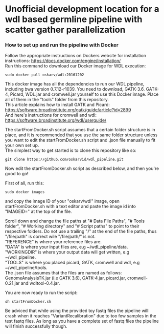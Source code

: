 # Unofficial development location for a wdl based germline pipeline with scatter gather parallelization

### How to set up and run the pipeline with Docker  
Follow the appropriate instructions on Dockers website for installation instructions: https://docs.docker.com/engine/installation/  
Run this command to download our Docker image for WDL execution:  
```
sudo docker pull oskarv/wdl:20161202
```
This docker image has all the dependencies to run our WDL pipeline, including bwa version 0.7.12-r1039. You need to download, GATK-3.6. GATK-4, Picard, WDL.jar and cromwell.jar yourself to use this Docker image. Place all of them in the "tools" folder from this repository.  
This article explains how to install GATK and Picard: https://software.broadinstitute.org/gatk/guide/article?id=2899  
And here's instructions for cromwell and wdl: https://software.broadinstitute.org/wdl/userguide/  

The startFromDocker.sh script assumes that a certain folder structure is in place, and it is recommended that you use the same folder structure unless you want to edit the startFromDocker.sh script and .json file manually to fit your own set up.  
The simplest way to get started is to clone this repository like so:
```
git clone https://github.com/oskarvid/wdl_pipeline.git
```
Now edit the startFromDocker.sh script as described below, and then you're good to go!  

First of all, run this:  
```
sudo docker images
```
and copy the image ID of your "oskarv/wdl" image, open startFromDocker.sh with a text editor and paste the image id into "IMAGEID=" at the top of the file.  

Scroll down and change the file paths at "# Data File Paths", "# Tools folder", "# Working directory" and "# Script paths" to point to their respective folders. Do not use a trailing "/" at the end of the file paths, thus "/file/path" is correct wile "/file/path/" is not.  
"REFERENCE" is where your reference files are.  
"DATA" is where your input files are, e.g ~/wdl_pipeline/data.  
"WORKINGDIR" is where your output data will get written, e.g ~/wdl_pipeline.  
"TOOLS" is where you placed picard, GATK, cromwell and wdl, e.g ~/wdl_pipeline/tools.  
The .json file assumes that the files are named as follows: GenomeAnalysisTK.jar (i.e GATK 3.6), GATK-4.jar, picard.jar, cromwell-0.21.jar and wdltool-0.4.jar.  

You are now ready to run the script:  
```
sh startFromDocker.sh
```
Be adviced that while using the provided toy fastq files the pipeline will crash when it reaches "VariantRecalibration" due to too few samples in the test fastq files. As long as you have a complete set of fastq files the pipeline will finish successfully though.  


